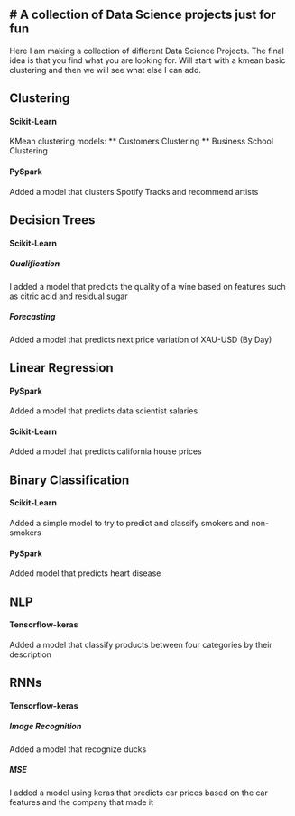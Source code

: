 ## # A collection of Data Science projects just for fun

Here I am making a collection of different Data Science Projects.
The final idea is that you find what you are looking for.
Will start with a kmean basic clustering and then we will see what else I can add.

## Clustering
#### Scikit-Learn
KMean clustering models: 
** Customers Clustering
** Business School Clustering

#### PySpark
Added a model that clusters Spotify Tracks and recommend artists


## Decision Trees
#### Scikit-Learn
##### Qualification
I added a model that predicts the quality of a wine based on features such as citric acid and residual sugar
##### Forecasting
Added a model that predicts next price variation of XAU-USD (By Day)

## Linear Regression
#### PySpark
Added a model that predicts data scientist salaries
#### Scikit-Learn
Added a model that predicts california house prices

## Binary Classification
#### Scikit-Learn
Added a simple model to try to predict and classify smokers and non-smokers
#### PySpark
Added model that predicts heart disease

## NLP
#### Tensorflow-keras
Added a model that classify products between four categories by their description

## RNNs
#### Tensorflow-keras
##### Image Recognition
Added a model that recognize ducks
##### MSE
I added a model using keras that predicts car prices based on the car features and the company that made it